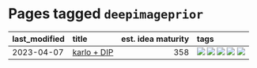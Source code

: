 # Pages tagged `deepimageprior`

|last_modified|title|est. idea maturity|tags
|:---|:---|---:|:---|
|2023-04-07|[karlo + DIP](../karlo-dip.md)|358|[![](https://img.shields.io/badge/tag-deepimageprior-3c7f53)](../tags/deepimageprior.md) [![](https://img.shields.io/badge/tag-experimental-1043a5)](../tags/experimental.md) [![](https://img.shields.io/badge/tag-image_generation-22d494)](../tags/image_generation.md) [![](https://img.shields.io/badge/tag-prior-90446b)](../tags/prior.md) [![](https://img.shields.io/badge/tag-wip-9c3a4a)](../tags/wip.md)|